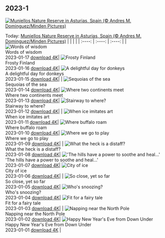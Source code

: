 ## 2023-1
[![Muniellos Nature Reserve in Asturias, Spain (© Andres M. Dominguez/Minden Pictures)](https://cn.bing.com/th?id=OHR.SessileOaks_EN-US1487454928_UHD.jpg&w=1000)](https://cn.bing.com/th?id=OHR.SessileOaks_EN-US1487454928_UHD.jpg&pid=hp&w=3840&h=2160&rs=1&c=4)

Today: [Muniellos Nature Reserve in Asturias, Spain (© Andres M. Dominguez/Minden Pictures)](https://cn.bing.com/th?id=OHR.SessileOaks_EN-US1487454928_UHD.jpg&pid=hp&w=3840&h=2160&rs=1&c=4)
  |      |      |      |
| :----: | :----: | :----: |
| ![Words of wisdom](https://cn.bing.com/th?id=OHR.InscriptionWall_EN-US1392173431_UHD.jpg&pid=hp&w=384&h=216&rs=1&c=4) <br/> Words of wisdom <br/> 2023-01-17  [download 4K](https://cn.bing.com/th?id=OHR.InscriptionWall_EN-US1392173431_UHD.jpg&pid=hp&w=3840&h=2160&rs=1&c=4)| ![Frosty Finland](https://cn.bing.com/th?id=OHR.Turku_EN-US1258814703_UHD.jpg&pid=hp&w=384&h=216&rs=1&c=4) <br/> Frosty Finland <br/> 2023-01-16  [download 4K](https://cn.bing.com/th?id=OHR.Turku_EN-US1258814703_UHD.jpg&pid=hp&w=3840&h=2160&rs=1&c=4)| ![A delightful day for donkeys](https://cn.bing.com/th?id=OHR.DonkeyFeast_EN-US1153850805_UHD.jpg&pid=hp&w=384&h=216&rs=1&c=4) <br/> A delightful day for donkeys <br/> 2023-01-15  [download 4K](https://cn.bing.com/th?id=OHR.DonkeyFeast_EN-US1153850805_UHD.jpg&pid=hp&w=3840&h=2160&rs=1&c=4)|
| ![Sequoias of the sea](https://cn.bing.com/th?id=OHR.Pneumatocysts_EN-US1065729036_UHD.jpg&pid=hp&w=384&h=216&rs=1&c=4) <br/> Sequoias of the sea <br/> 2023-01-14  [download 4K](https://cn.bing.com/th?id=OHR.Pneumatocysts_EN-US1065729036_UHD.jpg&pid=hp&w=3840&h=2160&rs=1&c=4)| ![Where two continents meet](https://cn.bing.com/th?id=OHR.RumeliHisari_EN-US4800002879_UHD.jpg&pid=hp&w=384&h=216&rs=1&c=4) <br/> Where two continents meet <br/> 2023-01-13  [download 4K](https://cn.bing.com/th?id=OHR.RumeliHisari_EN-US4800002879_UHD.jpg&pid=hp&w=3840&h=2160&rs=1&c=4)| ![Stairway to where?](https://cn.bing.com/th?id=OHR.Umschreibung_EN-US4693850900_UHD.jpg&pid=hp&w=384&h=216&rs=1&c=4) <br/> Stairway to where? <br/> 2023-01-12  [download 4K](https://cn.bing.com/th?id=OHR.Umschreibung_EN-US4693850900_UHD.jpg&pid=hp&w=3840&h=2160&rs=1&c=4)|
| ![When ice imitates art](https://cn.bing.com/th?id=OHR.HummockIce_EN-US4606231645_UHD.jpg&pid=hp&w=384&h=216&rs=1&c=4) <br/> When ice imitates art <br/> 2023-01-11  [download 4K](https://cn.bing.com/th?id=OHR.HummockIce_EN-US4606231645_UHD.jpg&pid=hp&w=3840&h=2160&rs=1&c=4)| ![Where buffalo roam](https://cn.bing.com/th?id=OHR.BisonWindCave_EN-US4537340482_UHD.jpg&pid=hp&w=384&h=216&rs=1&c=4) <br/> Where buffalo roam <br/> 2023-01-10  [download 4K](https://cn.bing.com/th?id=OHR.BisonWindCave_EN-US4537340482_UHD.jpg&pid=hp&w=3840&h=2160&rs=1&c=4)| ![Where we go to play](https://cn.bing.com/th?id=OHR.Breckenridge_EN-US4460042968_UHD.jpg&pid=hp&w=384&h=216&rs=1&c=4) <br/> Where we go to play <br/> 2023-01-09  [download 4K](https://cn.bing.com/th?id=OHR.Breckenridge_EN-US4460042968_UHD.jpg&pid=hp&w=3840&h=2160&rs=1&c=4)|
| ![What the heck is a distaff?](https://cn.bing.com/th?id=OHR.Mohair_EN-US4379797092_UHD.jpg&pid=hp&w=384&h=216&rs=1&c=4) <br/> What the heck is a distaff? <br/> 2023-01-08  [download 4K](https://cn.bing.com/th?id=OHR.Mohair_EN-US4379797092_UHD.jpg&pid=hp&w=3840&h=2160&rs=1&c=4)| !['The hills have a power to soothe and heal...'](https://cn.bing.com/th?id=OHR.BlackFell_EN-US4276698070_UHD.jpg&pid=hp&w=384&h=216&rs=1&c=4) <br/> 'The hills have a power to soothe and heal...' <br/> 2023-01-07  [download 4K](https://cn.bing.com/th?id=OHR.BlackFell_EN-US4276698070_UHD.jpg&pid=hp&w=3840&h=2160&rs=1&c=4)| ![City of ice](https://cn.bing.com/th?id=OHR.HIISSF_EN-US4182845947_UHD.jpg&pid=hp&w=384&h=216&rs=1&c=4) <br/> City of ice <br/> 2023-01-06  [download 4K](https://cn.bing.com/th?id=OHR.HIISSF_EN-US4182845947_UHD.jpg&pid=hp&w=3840&h=2160&rs=1&c=4)|
| ![So close, yet so far](https://cn.bing.com/th?id=OHR.Perihelion_EN-US4106263162_UHD.jpg&pid=hp&w=384&h=216&rs=1&c=4) <br/> So close, yet so far <br/> 2023-01-05  [download 4K](https://cn.bing.com/th?id=OHR.Perihelion_EN-US4106263162_UHD.jpg&pid=hp&w=3840&h=2160&rs=1&c=4)| ![Who's snoozing?](https://cn.bing.com/th?id=OHR.SandhillSleeping_EN-US4023790571_UHD.jpg&pid=hp&w=384&h=216&rs=1&c=4) <br/> Who's snoozing? <br/> 2023-01-04  [download 4K](https://cn.bing.com/th?id=OHR.SandhillSleeping_EN-US4023790571_UHD.jpg&pid=hp&w=3840&h=2160&rs=1&c=4)| ![Fit for a fairy tale](https://cn.bing.com/th?id=OHR.HohenzollernBurg_EN-US3949412118_UHD.jpg&pid=hp&w=384&h=216&rs=1&c=4) <br/> Fit for a fairy tale <br/> 2023-01-03  [download 4K](https://cn.bing.com/th?id=OHR.HohenzollernBurg_EN-US3949412118_UHD.jpg&pid=hp&w=3840&h=2160&rs=1&c=4)|
| ![Napping near the North Pole](https://cn.bing.com/th?id=OHR.NorwayNYD_EN-US3880728634_UHD.jpg&pid=hp&w=384&h=216&rs=1&c=4) <br/> Napping near the North Pole <br/> 2023-01-02  [download 4K](https://cn.bing.com/th?id=OHR.NorwayNYD_EN-US3880728634_UHD.jpg&pid=hp&w=3840&h=2160&rs=1&c=4)| ![Happy New Year's Eve from Down Under](https://cn.bing.com/th?id=OHR.SydneyNYE_EN-US3807524923_UHD.jpg&pid=hp&w=384&h=216&rs=1&c=4) <br/> Happy New Year's Eve from Down Under <br/> 2023-01-01  [download 4K](https://cn.bing.com/th?id=OHR.SydneyNYE_EN-US3807524923_UHD.jpg&pid=hp&w=3840&h=2160&rs=1&c=4) |